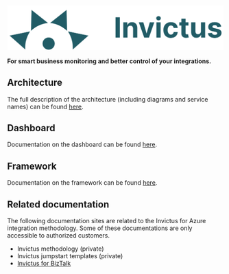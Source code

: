 ![logo](images/v2_logo_horizontal.png)

**For smart business monitoring and better control of your integrations.**

## Architecture

The full description of the architecture (including diagrams and service names) can be found [here](architecture-diagram.md "here").

## Dashboard

Documentation on the dashboard can be found [here](dashboard/overview.md).

## Framework

Documentation on the framework can be found [here](framework/framework.md).

## Related documentation

The following documentation sites are related to the Invictus for Azure integration methodology.
Some of these documentations are only accessible to authorized customers.

- Invictus methodology (private)
- Invictus jumpstart templates (private)
- [Invictus for BizTalk](http://docs.invictus-integration.com/invictus-for-biztalk)

